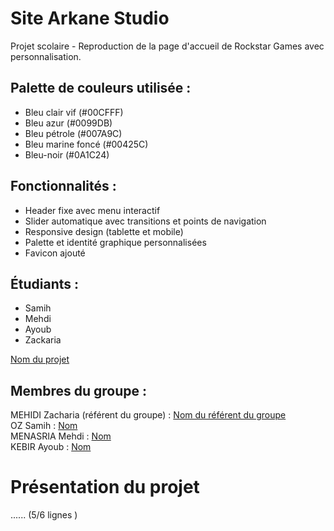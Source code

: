 # Site Arkane Studio

Projet scolaire - Reproduction de la page d'accueil de Rockstar Games avec personnalisation.

## Palette de couleurs utilisée : 
- Bleu clair vif (#00CFFF)
- Bleu azur (#0099DB)
- Bleu pétrole (#007A9C)
- Bleu marine foncé (#00425C)
- Bleu-noir (#0A1C24)

## Fonctionnalités : 
- Header fixe avec menu interactif
- Slider automatique avec transitions et points de navigation
- Responsive design (tablette et mobile)
- Palette et identité graphique personnalisées
- Favicon ajouté

## Étudiants :
- Samih  
- Mehdi  
- Ayoub  
- Zackaria  
    

[Nom du projet](https://login.github.io/projet/)

## Membres du groupe :

MEHIDI Zacharia (référent du groupe) :  [Nom du référent du groupe](mailto:login@edu.univ-fcomte.fr?subject=SAE_1_05_06)  
OZ Samih : [Nom](mailto:samih.oz@edu.univ-fcomte.fr?subject=SAE_1_05_06)   
MENASRIA Mehdi : [Nom](mailto:login@edu.univ-fcomte.fr?subject=SAE_1_05_06)  
KEBIR Ayoub : [Nom](mailto:akebir2@edu.univ-fcomte.fr?subject=SAE_1_05_06)  


# Présentation du projet

...... (5/6 lignes )
